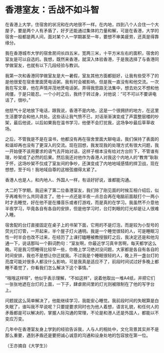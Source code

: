 # 香港室友：舌战不如斗智

在香港上大学，住宿舍的状况和在内地很不一样。在内地，四到八个人合住一个大屋子，要是两个人有矛盾了，好歹还能通过集体的力量和解，可是在香港，大学的宿舍一般都是两人间，面对某个人一学期甚至一年，要想不审美疲劳，还真是得靠缘分。 

我在香港城市大学的宿舍房间长四五米，宽两三米，十平方米左右的面积，宿舍的室友是可以自选的。我想，既然来香港，就深入体验香港，于是我选择了与香港同学做室友，也就有以下几段经验与教训。 

我第一次和香港同学做室友是大一暑假，室友其他方面都挺好，让我有些受不了的是他很爱在宿舍里面煲电话粥，我有时会被影响，但是我一直没有和他交流。一次我在写文章，他在声情并茂地煲电话粥，弄得我思路无法集中，想去劝又不想和他闹僵，于是只能忍。一个小时之后，我终于转过身，对他说：“可不可以不要讲电话了，很吵。” 

他怒气十足地放下电话，跟我说，香港不是内地，这是一个很拥挤的地方，在这里生活要学会和他人共处。这些话让我气愤不已，对话渐渐演变成了声震整层楼的吵架，最后他说，以后如果我在温书学习，他便不会打扰我，这场争吵最后草草收场。 

之后，不管我是不是在温书，他都没有再在宿舍里面大聊电话，我们保持了表面的和谐却再也没有了更深入的交流。现在回想，我发现我的处理方式有很大问题，我一开始便不该用要求的语气去开始对话，这样子根本没有给对方台阶下，不管谁有理，吵架成了必然的后果。然后我还对他作为香港人对我这个内地人的“教育”耿耿于怀，这场吵架不仅成了室友间的争吵，还演变成了内地地域感情的捍卫战，现在想想，至于吗！我地域自尊的这根弦绷得太紧了。 

香港人也是人，和内地人、外国人一样，有话好好说，谁都能沟通。 

大二的下学期，我迎来了第二位香港室友，我们除了刚见面的时候互相介绍后，似乎再难有什么共同语言了。他十一点还是半夜一点总会再在电脑前面敲打个一两小时才去睡觉，好在他不是在播音乐或者打游戏，而是真的在学习。我虽然不介意他半夜学习，毕竟各自有各自的安排，但是他学习时，台灯刺眼的灯光却是让人很难入睡。 

宿舍配的台灯直接固定在桌子上的书架下面，它用的不是灯泡，而是较为小型号的荧光灯灯管，一开起来，半个屋子灯火通明。我是一个睡觉很轻的人，可是睡眠习性一时半会也改不过来，在经历了上课打瞌睡被教授狠盯之后，我决定还是和他沟通一下，说话那叫一个斟词酌句：“室友啊，你最近学习真辛苦啊，每天都学这么晚。可是我习惯睡得比较早一些，你晚上学习绝对没问题，大家都是各自有各自的时间安排，我也不是想让你迁就我。不过我是个睡眠很轻的人，晚上开一盏台灯的亮度可能对很多人都没什么影响，可是我真是适应不了，前段时间试过好多晚上都睡不着觉了，你看我们怎么解决下这个事情。” 

“哦哦这样呀”，他似乎表示理解，“不如这样”，说着他取出一堆A4纸，并把它们一张张地遮在台灯的上面，一下子，肆虐房间里的灯光则被限制在了他的写字台上。 

问题就这么简单解决了，他能继续学习，我能安心睡觉。我前段时间的失眠算是白失眠了，谁叫我不早说呢？只要提要求同时也为他人着想，语言礼貌，和任何人的矛盾都是可以解决的，掌握人际沟通的常理，不论是和港人还是外国人，都能以不变应万变。 

几年中在香港室友身上学到的经验告诉我，人与人的相处中，文化背景其实并不是那么重要，遇到矛盾还是要把诚心诚意的沟通和设身处地的包容放在第一位。 

（王亦摘自《大学生》）
